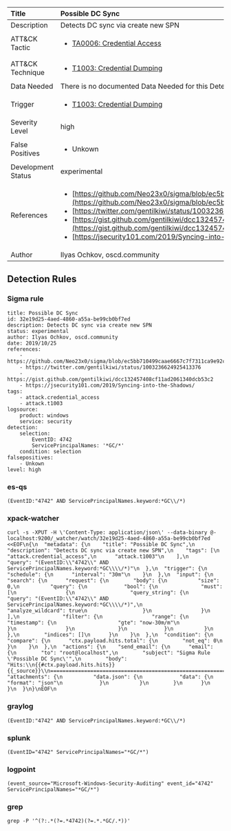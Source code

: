 | Title                | Possible DC Sync                                                                                                                                                 |
|:---------------------|:------------------------------------------------------------------------------------------------------------------------------------------------------------|
| Description          | Detects DC sync via create new SPN                                                                                                                                           |
| ATT&amp;CK Tactic    |  <ul><li>[TA0006: Credential Access](https://attack.mitre.org/tactics/TA0006)</li></ul>  |
| ATT&amp;CK Technique | <ul><li>[T1003: Credential Dumping](https://attack.mitre.org/techniques/T1003)</li></ul>  |
| Data Needed          |  There is no documented Data Needed for this Detection Rule yet  |
| Trigger              | <ul><li>[T1003: Credential Dumping](../Triggers/T1003.md)</li></ul>  |
| Severity Level       | high |
| False Positives      | <ul><li>Unkown</li></ul>  |
| Development Status   | experimental |
| References           | <ul><li>[https://github.com/Neo23x0/sigma/blob/ec5bb710499caae6667c7f7311ca9e92c03b9039/rules/windows/builtin/win_dcsync.yml](https://github.com/Neo23x0/sigma/blob/ec5bb710499caae6667c7f7311ca9e92c03b9039/rules/windows/builtin/win_dcsync.yml)</li><li>[https://twitter.com/gentilkiwi/status/1003236624925413376](https://twitter.com/gentilkiwi/status/1003236624925413376)</li><li>[https://gist.github.com/gentilkiwi/dcc132457408cf11ad2061340dcb53c2](https://gist.github.com/gentilkiwi/dcc132457408cf11ad2061340dcb53c2)</li><li>[https://jsecurity101.com/2019/Syncing-into-the-Shadows/](https://jsecurity101.com/2019/Syncing-into-the-Shadows/)</li></ul>  |
| Author               | Ilyas Ochkov, oscd.community |


## Detection Rules

### Sigma rule

```
title: Possible DC Sync
id: 32e19d25-4aed-4860-a55a-be99cb0bf7ed
description: Detects DC sync via create new SPN
status: experimental
author: Ilyas Ochkov, oscd.community
date: 2019/10/25
references:
    - https://github.com/Neo23x0/sigma/blob/ec5bb710499caae6667c7f7311ca9e92c03b9039/rules/windows/builtin/win_dcsync.yml
    - https://twitter.com/gentilkiwi/status/1003236624925413376
    - https://gist.github.com/gentilkiwi/dcc132457408cf11ad2061340dcb53c2
    - https://jsecurity101.com/2019/Syncing-into-the-Shadows/
tags:
    - attack.credential_access
    - attack.t1003
logsource:
    product: windows
    service: security
detection:
    selection:
        EventID: 4742
        ServicePrincipalNames: '*GC/*'
    condition: selection
falsepositives:
    - Unkown
level: high

```





### es-qs
    
```
(EventID:"4742" AND ServicePrincipalNames.keyword:*GC\\/*)
```


### xpack-watcher
    
```
curl -s -XPUT -H \'Content-Type: application/json\' --data-binary @- localhost:9200/_watcher/watch/32e19d25-4aed-4860-a55a-be99cb0bf7ed <<EOF\n{\n  "metadata": {\n    "title": "Possible DC Sync",\n    "description": "Detects DC sync via create new SPN",\n    "tags": [\n      "attack.credential_access",\n      "attack.t1003"\n    ],\n    "query": "(EventID:\\"4742\\" AND ServicePrincipalNames.keyword:*GC\\\\/*)"\n  },\n  "trigger": {\n    "schedule": {\n      "interval": "30m"\n    }\n  },\n  "input": {\n    "search": {\n      "request": {\n        "body": {\n          "size": 0,\n          "query": {\n            "bool": {\n              "must": [\n                {\n                  "query_string": {\n                    "query": "(EventID:\\"4742\\" AND ServicePrincipalNames.keyword:*GC\\\\/*)",\n                    "analyze_wildcard": true\n                  }\n                }\n              ],\n              "filter": {\n                "range": {\n                  "timestamp": {\n                    "gte": "now-30m/m"\n                  }\n                }\n              }\n            }\n          }\n        },\n        "indices": []\n      }\n    }\n  },\n  "condition": {\n    "compare": {\n      "ctx.payload.hits.total": {\n        "not_eq": 0\n      }\n    }\n  },\n  "actions": {\n    "send_email": {\n      "email": {\n        "to": "root@localhost",\n        "subject": "Sigma Rule \'Possible DC Sync\'",\n        "body": "Hits:\\n{{#ctx.payload.hits.hits}}{{_source}}\\n================================================================================\\n{{/ctx.payload.hits.hits}}",\n        "attachments": {\n          "data.json": {\n            "data": {\n              "format": "json"\n            }\n          }\n        }\n      }\n    }\n  }\n}\nEOF\n
```


### graylog
    
```
(EventID:"4742" AND ServicePrincipalNames.keyword:*GC\\/*)
```


### splunk
    
```
(EventID="4742" ServicePrincipalNames="*GC/*")
```


### logpoint
    
```
(event_source="Microsoft-Windows-Security-Auditing" event_id="4742" ServicePrincipalNames="*GC/*")
```


### grep
    
```
grep -P '^(?:.*(?=.*4742)(?=.*.*GC/.*))'
```




